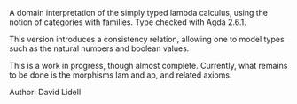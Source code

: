 A domain interpretation of the simply typed lambda calculus, using the notion of categories with families. Type checked with Agda 2.6.1.

This version introduces a consistency relation, allowing one to model types such as the natural numbers and boolean values.

This is a work in progress, though almost complete. Currently, what remains to be done is the morphisms lam and ap, and related axioms.

Author: David Lidell
